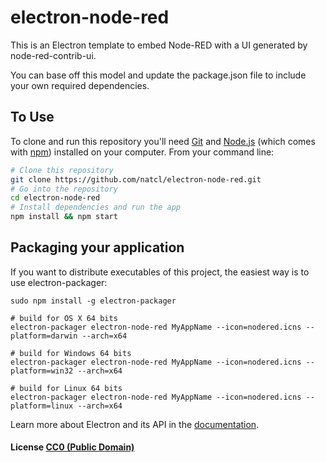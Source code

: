 # electron-node-red

This is an Electron template to embed Node-RED with a UI generated by node-red-contrib-ui.

You can base off this model and update the package.json file to include your own required dependencies.

## To Use

To clone and run this repository you'll need [Git](https://git-scm.com) and [Node.js](https://nodejs.org/en/download/) (which comes with [npm](http://npmjs.com)) installed on your computer. From your command line:

```bash
# Clone this repository
git clone https://github.com/natcl/electron-node-red.git
# Go into the repository
cd electron-node-red
# Install dependencies and run the app
npm install && npm start
```

## Packaging your application

If you want to distribute executables of this project, the easiest way is to use electron-packager:

```
sudo npm install -g electron-packager

# build for OS X 64 bits
electron-packager electron-node-red MyAppName --icon=nodered.icns --platform=darwin --arch=x64

# build for Windows 64 bits
electron-packager electron-node-red MyAppName --icon=nodered.icns --platform=win32 --arch=x64

# build for Linux 64 bits
electron-packager electron-node-red MyAppName --icon=nodered.icns --platform=linux --arch=x64
```

Learn more about Electron and its API in the [documentation](http://electron.atom.io/docs/latest).

#### License [CC0 (Public Domain)](LICENSE.md)
